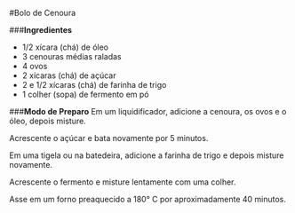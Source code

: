 #Bolo de Cenoura

###**Ingredientes**
 - 1/2 xícara (chá) de óleo
 - 3 cenouras médias raladas
 - 4 ovos
 - 2 xícaras (chá) de açúcar
 - 2 e 1/2 xícaras (chá) de farinha de trigo
 -  1 colher (sopa) de fermento em pó

###**Modo de Preparo**
Em um liquidificador, adicione a cenoura, os ovos e o óleo, depois misture.

Acrescente o açúcar e bata novamente por 5 minutos.

Em uma tigela ou na batedeira, adicione a farinha de trigo e depois misture novamente.

Acrescente o fermento e misture lentamente com uma colher.

Asse em um forno preaquecido a 180° C por aproximadamente 40 minutos.




